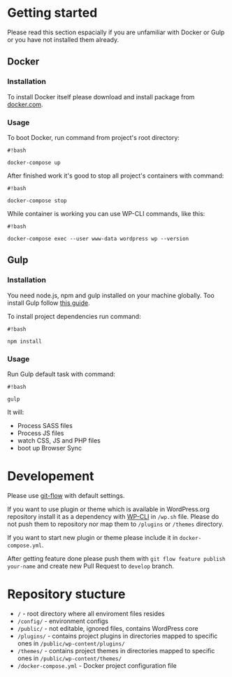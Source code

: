 # Getting started #

Please read this section espacially if you are unfamiliar with Docker or Gulp or you have not installed them already.

## Docker ##

### Installation ###

To install Docker itself please download and install package from [docker.com](https://www.docker.com/products/overview).

### Usage ###

To boot Docker, run command from project's root directory:

```
#!bash

docker-compose up
```

After finished work it's good to stop all project's containers with command:

```
#!bash

docker-compose stop
```

While container is working you can use WP-CLI commands, like this:

```
#!bash

docker-compose exec --user www-data wordpress wp --version
```

## Gulp ##

### Installation ###

You need node.js, npm and gulp installed on your machine globally. Too install Gulp follow [this guide](https://github.com/gulpjs/gulp/blob/master/docs/getting-started.md).

To install project dependencies run command:

```
#!bash

npm install
```

### Usage ###

Run Gulp default task with command:

```
#!bash

gulp
```

It will:

* Process SASS files
* Process JS files
* watch CSS, JS and PHP files
* boot up Browser Sync

# Developement #

Please use [git-flow](http://danielkummer.github.io/git-flow-cheatsheet/) with default settings.

If you want to use plugin or theme which is available in WordPress.org repository install it as a dependency with [WP-CLI](http://wp-cli.org/commands/) in `/wp.sh` file. Please do not push them to repository nor map them to `/plugins` or `/themes` directory.

If you want to start new plugin or theme please include it in `docker-compose.yml`.

After getting feature done please push them with `git flow feature publish your-name` and create new Pull Request to `develop` branch.

# Repository stucture #

* `/` - root directory where all enviroment files resides
* `/config/` - environment configs
* `/public/` - not editable, ignored files, contains WordPress core
* `/plugins/` - contains project plugins in directories mapped to specific ones in `/public/wp-content/plugins/`
* `/themes/` - contains project themes in directories mapped to specific ones in `/public/wp-content/themes/`
* `/docker-compose.yml` - Docker project configuration file
